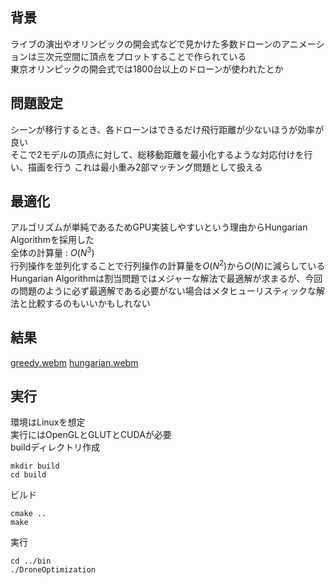 ## 背景
ライブの演出やオリンピックの開会式などで見かけた多数ドローンのアニメーションは三次元空間に頂点をプロットすることで作られている  
東京オリンピックの開会式では1800台以上のドローンが使われたとか  

## 問題設定
シーンが移行するとき、各ドローンはできるだけ飛行距離が少ないほうが効率が良い  
そこで2モデルの頂点に対して、総移動距離を最小化するような対応付けを行い、描画を行う
これは最小重み2部マッチング問題として扱える  

## 最適化
アルゴリズムが単純であるためGPU実装しやすいという理由からHungarian Algorithmを採用した  
全体の計算量 : $O(N^3)$  
行列操作を並列化することで行列操作の計算量を$O(N^2)$から$O(N)$に減らしている  
Hungarian Algorithmは割当問題ではメジャーな解法で最適解が求まるが、今回の問題のように必ず最適解である必要がない場合はメタヒューリスティックな解法と比較するのもいいかもしれない

## 結果
[greedy.webm](https://github.com/user-attachments/assets/392c0c43-cca2-4a41-a83b-e52e1379dc58)
[hungarian.webm](https://github.com/user-attachments/assets/a98d6c2e-150b-41d1-977b-166221164770)

## 実行
環境はLinuxを想定  
実行にはOpenGLとGLUTとCUDAが必要  
buildディレクトリ作成
```
mkdir build
cd build 
```
ビルド
```
cmake ..
make
```
実行
```
cd ../bin
./DroneOptimization
```
